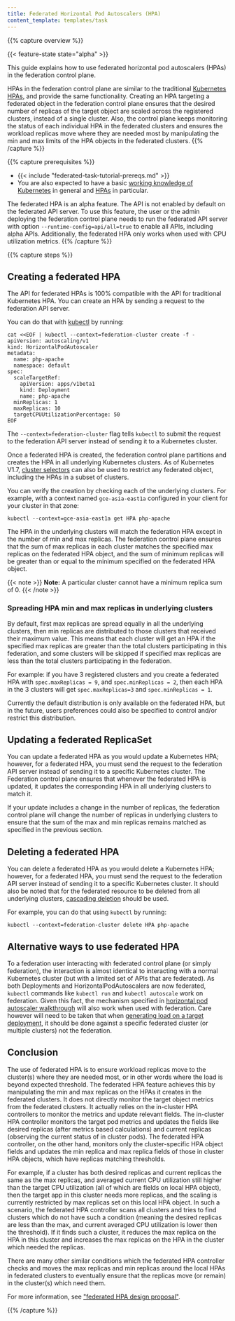 ```yaml
---
title: Federated Horizontal Pod Autoscalers (HPA)
content_template: templates/task
---
```


{{% capture overview %}}

{{< feature-state state="alpha" >}}

This guide explains how to use federated horizontal pod autoscalers (HPAs) in the federation control plane.

HPAs in the federation control plane are similar to the traditional [Kubernetes
HPAs](/docs/tasks/run-application/horizontal-pod-autoscale/), and provide the same functionality.
Creating an HPA targeting a federated object in the federation control plane ensures that the
desired number of replicas of the target object are scaled across the registered clusters,
instead of a single cluster. Also, the control plane keeps monitoring the status of each
individual HPA in the federated clusters and ensures the workload replicas move where they are
needed most by manipulating the min and max limits of the HPA objects in the federated clusters.
{{% /capture %}}

{{% capture prerequisites %}}

* {{< include "federated-task-tutorial-prereqs.md" >}}
* You are also expected to have a basic
[working knowledge of Kubernetes](/docs/setup/) in
general and [HPAs](/docs/tasks/run-application/horizontal-pod-autoscale/) in particular.

The federated HPA is an alpha feature. The API is not enabled by default on the
federated API server. To use this feature, the user or the admin deploying the federation control
plane needs to run the federated API server with option `--runtime-config=api/all=true` to
enable all APIs, including alpha APIs. Additionally, the federated HPA only works
when used with CPU utilization metrics.
{{% /capture %}}

{{% capture steps %}}

## Creating a federated HPA

The API for federated HPAs is 100% compatible with the
API for traditional Kubernetes HPA. You can create an HPA by sending
a request to the federation API server.

You can do that with [kubectl](/docs/user-guide/kubectl/) by running:

```shell
cat <<EOF | kubectl --context=federation-cluster create -f -
apiVersion: autoscaling/v1
kind: HorizontalPodAutoscaler
metadata:
  name: php-apache
  namespace: default
spec:
  scaleTargetRef:
    apiVersion: apps/v1beta1
    kind: Deployment
    name: php-apache
  minReplicas: 1
  maxReplicas: 10
  targetCPUUtilizationPercentage: 50
EOF
```

The `--context=federation-cluster` flag tells `kubectl` to submit the
request to the federation API server instead of sending it to a Kubernetes
cluster.

Once a federated HPA is created, the federation control plane partitions and
creates the HPA in all underlying Kubernetes clusters. As of Kubernetes V1.7,
[cluster selectors](/docs/tasks/administer-federation/cluster/#clusterselector-annotation)
can also be used to restrict any federated object, including the HPAs in a subset
of clusters.

You can verify the creation by checking each of the underlying clusters. For example, with a context named `gce-asia-east1a`
configured in your client for your cluster in that zone:

```shell
kubectl --context=gce-asia-east1a get HPA php-apache
```

The HPA in the underlying clusters will match the federation HPA
except in the number of min and max replicas. The federation control plane ensures that the sum of max replicas in each cluster matches the specified
max replicas on the federated HPA object, and the sum of minimum replicas will be greater
than or equal to the minimum specified on the federated HPA object. 

{{< note >}}
**Note:** A particular cluster cannot have a minimum replica sum of 0.
{{< /note >}}

### Spreading HPA min and max replicas in underlying clusters

By default, first max replicas are spread equally in all the underlying clusters, then min replicas are distributed to those clusters that received their maximum value. This means
that each cluster will get an HPA if the specified max replicas are greater than
the total clusters participating in this federation, and some clusters will be
skipped if specified max replicas are less than the total clusters participating
in the federation.

For example: if you have 3 registered clusters and you create a federated HPA with
`spec.maxReplicas = 9`, and `spec.minReplicas = 2`, then each HPA in the 3 clusters
will get `spec.maxReplicas=3` and `spec.minReplicas = 1`.

Currently the default distribution is only available on the federated HPA, but in the
future, users preferences could also be specified to control and/or restrict this
distribution.

## Updating a federated ReplicaSet

You can update a federated HPA as you would update a Kubernetes
HPA; however, for a federated HPA, you must send the request to
the federation API server instead of sending it to a specific Kubernetes cluster.
The Federation control plane ensures that whenever the federated HPA is
updated, it updates the corresponding HPA in all underlying clusters to
match it.

If your update includes a change in the number of replicas, the federation
control plane will change the number of replicas in underlying clusters to
ensure that the sum of the max and min replicas remains matched as specified
in the previous section.

## Deleting a federated HPA

You can delete a federated HPA as you would delete a Kubernetes
HPA; however, for a federated HPA, you must send the request to
the federation API server instead of sending it to a specific Kubernetes cluster.
It should also be noted that for the federated resource to be deleted from
all underlying clusters, [cascading deletion](/docs/concepts/cluster-administration/federation/#cascading-deletion)
should be used.

For example, you can do that using `kubectl` by running:

```shell
kubectl --context=federation-cluster delete HPA php-apache
```

## Alternative ways to use federated HPA

To a federation user interacting with federated control plane (or simply federation),
the interaction is almost identical to interacting with a normal Kubernetes cluster (but
with a limited set of APIs that are federated). As both Deployments and
HorizontalPodAutoscalers are now federated, `kubectl` commands like `kubectl run`
and `kubectl autoscale` work on federation. Given this fact, the mechanism specified in
[horizontal pod autoscaler walkthrough](/docs/tasks/run-application/horizontal-pod-autoscale-walkthrough/)
will also work when used with federation.
Care however will need to be taken that when
[generating load on a target deployment](/docs/tasks/run-application/horizontal-pod-autoscale-walkthrough/#step-three-increase-load),
it should be done against a specific federated cluster (or multiple clusters) not the federation.

## Conclusion

The use of federated HPA is to ensure workload replicas move to the cluster(s) where
they are needed most, or in other words where the load is beyond expected threshold.
The federated HPA feature achieves this by manipulating the min and max replicas on the
HPAs it creates in the federated clusters. It does not directly monitor the target
object metrics from the federated clusters. It actually relies on the in-cluster HPA
controllers to monitor the metrics and update relevant fields. The in-cluster HPA
controller monitors the target pod metrics and updates the fields like desired
replicas (after metrics based calculations) and current replicas (observing the
current status of in cluster pods). The federated HPA controller, on the other hand,
monitors only the cluster-specific HPA object fields and updates the min replica and
max replica fields of those in cluster HPA objects, which have replicas matching thresholds.

For example, if a cluster has both desired replicas and current replicas the same as the max replicas,
and averaged current CPU utilization still higher than the target CPU utilization (all of which
are fields on local HPA object), then the target app in this cluster
needs more replicas, and the scaling is currently restricted by max replicas set on this local
HPA object. In such a scenario, the federated HPA controller scans all clusters and tries to
find clusters which do not have such a condition (meaning the desired replicas are less
than the max, and current averaged CPU utilization is lower then the threshold). If it finds such
a cluster, it reduces the max replica on the HPA in this cluster and increases the max replicas
on the HPA in the cluster which needed the replicas.

There are many other similar conditions which the federated HPA controller checks and moves the max
replicas and min replicas around the local HPAs in federated clusters to eventually ensure that
the replicas move (or remain) in the cluster(s) which need them.

For more information, see ["federated HPA design proposal"](https://github.com/kubernetes/community/pull/593).

{{% /capture %}}


